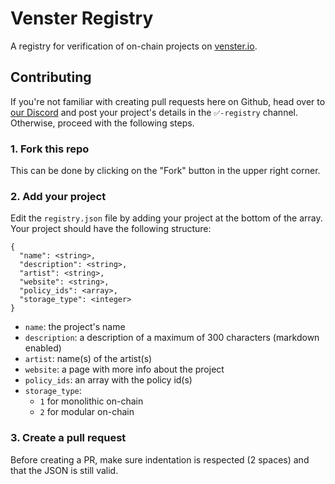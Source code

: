 # Venster Registry
A registry for verification of on-chain projects on
[venster.io](https://venster.io).

## Contributing
If you're not familiar with creating pull requests here on Github, head over to
[our Discord](https://discord.gg/64ct9tQzgn) and post your project's details in
the `✅️-registry` channel. Otherwise, proceed with the following steps.

### 1. Fork this repo

This can be done by clicking on the "Fork" button in the upper right corner.

### 2. Add your project

Edit the `registry.json` file by adding your project at the bottom of the array.
Your project should have the following structure:

```
{
  "name": <string>,
  "description": <string>,
  "artist": <string>,
  "website": <string>,
  "policy_ids": <array>,
  "storage_type": <integer>
}
```

- `name`: the project's name
- `description`: a description of a maximum of 300 characters (markdown enabled)
- `artist`: name(s) of the artist(s)
- `website`: a page with more info about the project
- `policy_ids`: an array with the policy id(s)
- `storage_type`:
  - `1` for monolithic on-chain
  - `2` for modular on-chain

### 3. Create a pull request

Before creating a PR, make sure indentation is respected (2 spaces) and that the
JSON is still valid.

